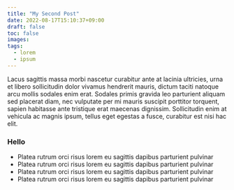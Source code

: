 ```yaml
---
title: "My Second Post"
date: 2022-08-17T15:10:37+09:00
draft: false
toc: false
images:
tags:
  - lorem
  - ipsum
---
```


Lacus sagittis massa morbi nascetur curabitur ante at lacinia ultricies, urna et libero sollicitudin dolor vivamus hendrerit mauris, dictum taciti natoque arcu mollis sodales enim erat. Sodales primis gravida leo parturient aliquam sed placerat diam, nec vulputate per mi mauris suscipit porttitor torquent, sapien habitasse ante tristique erat maecenas dignissim. Sollicitudin enim at vehicula ac magnis ipsum, tellus eget egestas a fusce, curabitur est nisi hac elit.

### Hello

- Platea rutrum orci risus lorem eu sagittis dapibus parturient pulvinar
- Platea rutrum orci risus lorem eu sagittis dapibus parturient pulvinar
- Platea rutrum orci risus lorem eu sagittis dapibus parturient pulvinar
- Platea rutrum orci risus lorem eu sagittis dapibus parturient pulvinar
